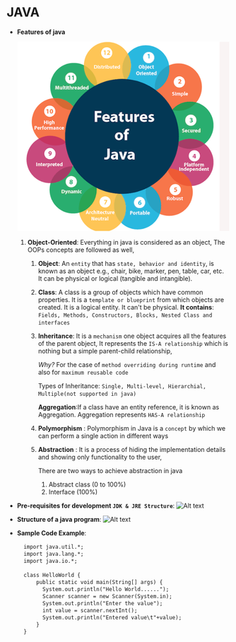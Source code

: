 # JAVA

- **Features of java**

    ![alt text](./images/JAVA-Features.PNG)
    
    1. **Object-Oriented**: Everything in java is considered as an object,
       The OOPs concepts are followed as well,
        1. **Object**: An `entity` that has `state, behavior and identity`, is known as an object e.g., chair, bike, marker, pen, table, car, etc. It can be physical or logical (tangible and intangible).
        2. **Class**: A class is a group of objects which have common properties. It is a `template or blueprint` from which objects are created. It is a logical entity. It can't be physical.
        **It contains**: `Fields, Methods, Constructors, Blocks, Nested Class and interfaces`
        3. **Inheritance**: It is a `mechanism` one object acquires all the features of the parent object, It represents the `IS-A relationship` which is nothing but a simple parent-child relationship,
        
           _Why?_ For the case of `method overriding during runtime` and also for `maximum reusable code`
           
           Types of Inheritance: `Single, Multi-level, Hierarchial, Multiple(not supported in java)`
 
           **Aggregation**:If a class have an entity reference, it is known as Aggregation. Aggregation represents `HAS-A relationship`
         
         4. **Polymorphism** : Polymorphism in Java is a `concept` by which we can perform a single action in different ways
         
         5. **Abstraction**  : It is a process of hiding the implementation details and showing only functionality to the user,
            
            There are two ways to achieve abstraction in java
            
            1. Abstract class (0 to 100%)
            2. Interface (100%)
            
            
- **Pre-requisites for development `JDK & JRE Structure`**: ![Alt text](https://miro.medium.com/max/636/1*8oNn6HxcWFmrCsgUt27k0w.jpeg)
           
- **Structure of a java program**: ![Alt text](https://www.dremendo.com/java-programming-tutorial/images/java-program-structure.png)

- **Sample Code Example**: 

        import java.util.*;
        import java.lang.*;
        import java.io.*;
        
        class HelloWorld {
            public static void main(String[] args) {
              System.out.println("Hello World......");
              Scanner scanner = new Scanner(System.in);
              System.out.println("Enter the value");
              int value = scanner.nextInt();
              System.out.println("Entered value\t"+value);
            }  
        }
    
